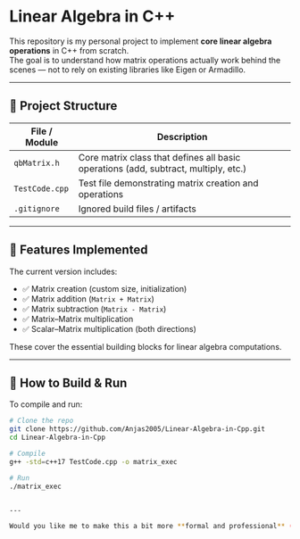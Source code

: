 # Linear Algebra in C++  

This repository is my personal project to implement **core linear algebra operations** in C++ from scratch.  
The goal is to understand how matrix operations actually work behind the scenes — not to rely on existing libraries like Eigen or Armadillo.

---

## 📁 Project Structure

| File / Module | Description |
|---------------|-------------|
| `qbMatrix.h`  | Core matrix class that defines all basic operations (add, subtract, multiply, etc.) |
| `TestCode.cpp` | Test file demonstrating matrix creation and operations |
| `.gitignore`   | Ignored build files / artifacts |

---

## 🚀 Features Implemented

The current version includes:

- ✅ Matrix creation (custom size, initialization)  
- ✅ Matrix addition (`Matrix + Matrix`)  
- ✅ Matrix subtraction (`Matrix - Matrix`)  
- ✅ Matrix–Matrix multiplication  
- ✅ Scalar–Matrix multiplication (both directions)  

These cover the essential building blocks for linear algebra computations.

---

## 🧪 How to Build & Run

To compile and run:

```bash
# Clone the repo
git clone https://github.com/Anjas2005/Linear-Algebra-in-Cpp.git
cd Linear-Algebra-in-Cpp

# Compile
g++ -std=c++17 TestCode.cpp -o matrix_exec

# Run
./matrix_exec


---

Would you like me to make this a bit more **formal and professional** (like a mini-library README) or keep this **learning-project tone**?
